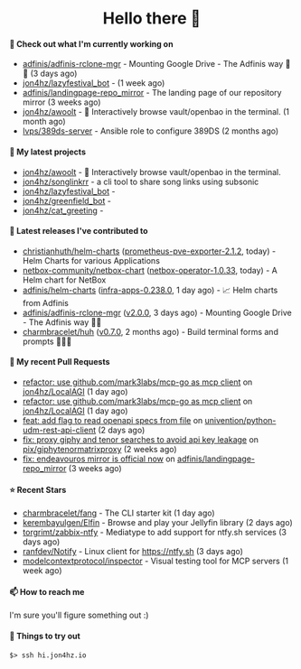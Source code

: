 <h1 align=center>Hello there 👋</h1>

#### 👷 Check out what I'm currently working on

- [adfinis/adfinis-rclone-mgr](https://github.com/adfinis/adfinis-rclone-mgr) - Mounting Google Drive - The Adfinis way 🧙✨ (3 days ago)
- [jon4hz/lazyfestival_bot](https://github.com/jon4hz/lazyfestival_bot) -  (1 week ago)
- [adfinis/landingpage-repo_mirror](https://github.com/adfinis/landingpage-repo_mirror) - The landing page of our repository mirror (3 weeks ago)
- [jon4hz/awoolt](https://github.com/jon4hz/awoolt) - 🐺 Interactively browse vault/openbao in the terminal. (1 month ago)
- [lvps/389ds-server](https://github.com/lvps/389ds-server) - Ansible role to configure 389DS (2 months ago)

#### 🌱 My latest projects

- [jon4hz/awoolt](https://github.com/jon4hz/awoolt) - 🐺 Interactively browse vault/openbao in the terminal.
- [jon4hz/songlinkrr](https://github.com/jon4hz/songlinkrr) - a cli tool to share song links using subsonic
- [jon4hz/lazyfestival_bot](https://github.com/jon4hz/lazyfestival_bot) - 
- [jon4hz/greenfield_bot](https://github.com/jon4hz/greenfield_bot) - 
- [jon4hz/cat_greeting](https://github.com/jon4hz/cat_greeting) - 

#### 🔭 Latest releases I've contributed to

- [christianhuth/helm-charts](https://github.com/christianhuth/helm-charts) ([prometheus-pve-exporter-2.1.2](https://github.com/christianhuth/helm-charts/releases/tag/prometheus-pve-exporter-2.1.2), today) - Helm Charts for various Applications
- [netbox-community/netbox-chart](https://github.com/netbox-community/netbox-chart) ([netbox-operator-1.0.33](https://github.com/netbox-community/netbox-chart/releases/tag/netbox-operator-1.0.33), today) - A Helm chart for NetBox
- [adfinis/helm-charts](https://github.com/adfinis/helm-charts) ([infra-apps-0.238.0](https://github.com/adfinis/helm-charts/releases/tag/infra-apps-0.238.0), 1 day ago) - 📈 Helm charts from Adfinis
- [adfinis/adfinis-rclone-mgr](https://github.com/adfinis/adfinis-rclone-mgr) ([v2.0.0](https://github.com/adfinis/adfinis-rclone-mgr/releases/tag/v2.0.0), 3 days ago) - Mounting Google Drive - The Adfinis way 🧙✨
- [charmbracelet/huh](https://github.com/charmbracelet/huh) ([v0.7.0](https://github.com/charmbracelet/huh/releases/tag/v0.7.0), 2 months ago) - Build terminal forms and prompts 🤷🏻‍♀️

#### 🔨 My recent Pull Requests

- [refactor: use github.com/mark3labs/mcp-go as mcp client](https://github.com/jon4hz/LocalAGI/pull/2) on [jon4hz/LocalAGI](https://github.com/jon4hz/LocalAGI) (1 day ago)
- [refactor: use github.com/mark3labs/mcp-go as mcp client](https://github.com/jon4hz/LocalAGI/pull/1) on [jon4hz/LocalAGI](https://github.com/jon4hz/LocalAGI) (1 day ago)
- [feat: add flag to read openapi specs from file](https://github.com/univention/python-udm-rest-api-client/pull/111) on [univention/python-udm-rest-api-client](https://github.com/univention/python-udm-rest-api-client) (2 days ago)
- [fix: proxy giphy and tenor searches to avoid api key leakage](https://github.com/pix/giphytenormatrixproxy/pull/1) on [pix/giphytenormatrixproxy](https://github.com/pix/giphytenormatrixproxy) (2 weeks ago)
- [fix: endeavouros mirror is official now](https://github.com/adfinis/landingpage-repo_mirror/pull/149) on [adfinis/landingpage-repo_mirror](https://github.com/adfinis/landingpage-repo_mirror) (3 weeks ago)

#### ⭐ Recent Stars

- [charmbracelet/fang](https://github.com/charmbracelet/fang) - The CLI starter kit (1 day ago)
- [kerembayulgen/Elfin](https://github.com/kerembayulgen/Elfin) - Browse and play your Jellyfin library (2 days ago)
- [torgrimt/zabbix-ntfy](https://github.com/torgrimt/zabbix-ntfy) - Mediatype to add support for ntfy.sh services (3 days ago)
- [ranfdev/Notify](https://github.com/ranfdev/Notify) - Linux client for https://ntfy.sh (3 days ago)
- [modelcontextprotocol/inspector](https://github.com/modelcontextprotocol/inspector) - Visual testing tool for MCP servers (1 week ago)

#### 📫 How to reach me
I'm sure you'll figure something out :)

#### 👀 Things to try out
```
$> ssh hi.jon4hz.io
```